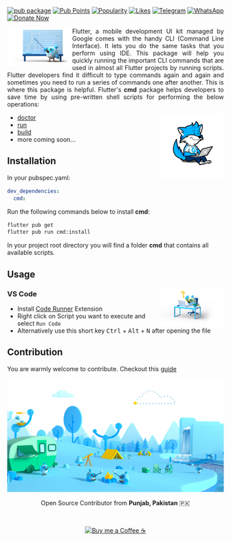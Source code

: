 [![pub package](https://img.shields.io/pub/v/cmd.svg?label=cmd&color=blue)](https://pub.dev/packages/cmd)
[![Pub Points](https://img.shields.io/pub/points/cmd)](https://pub.dev/packages/cmd/score)
[![Popularity](https://img.shields.io/pub/popularity/cmd)](https://pub.dev/packages/cmd/score)
[![Likes](https://img.shields.io/pub/likes/cmd)](https://pub.dev/packages/cmd/score)
[![Telegram](https://img.shields.io/badge/Telegram-blue?logo=telegram&logoColor=white)](https://t.me/UsamaSarwar)
[![WhatsApp](https://img.shields.io/badge/WhatsApp-tgreen?logo=whatsapp&logoColor=white)](https://wa.me/923100007773)
[![Donate Now](https://img.shields.io/badge/Donate-cmd-FFDD00?logo=buy-me-a-coffee&logoColor=white)](https://www.buymeacoffee.com/UsamaSarwar)

<img align="left" alt="flutter cmd" src="https://raw.githubusercontent.com/UsamaSarwar/cmd/main/flutter/assets/path.png" height="auto" width ="30%"/>
<p align="justify">
Flutter, a mobile development UI kit managed by Google comes with the handy CLI (Command Line Interface). It lets you do the same tasks that you perform using IDE. This package will help you quickly running the important CLI commands that are used in almost all Flutter projects by running scripts. Flutter developers find it difficult to type commands again and again and sometimes you need to run a series of commands one after another. This is where this package is helpful. Flutter's <b>cmd</b> package helps developers to save time by using pre-written shell scripts for performing the below operations:
</p>

<img align="right" alt="flutter cmd" src="https://raw.githubusercontent.com/UsamaSarwar/cmd/main/flutter/assets/coding.gif" height="auto" width ="150"/>

- [doctor](https://raw.githubusercontent.com/UsamaSarwar/cmd/main/flutter/cmd/doctor.sh)
- [run](https://raw.githubusercontent.com/UsamaSarwar/cmd/main/flutter/cmd/run.sh)
- [build](https://raw.githubusercontent.com/UsamaSarwar/cmd/main/flutter/cmd/build.sh)
- more coming soon...

## Installation

In your pubspec.yaml:

```yaml
dev_dependencies:
  cmd:
```

Run the following commands below to install **cmd**:

```bash
flutter pub get
flutter pub run cmd:install
```

In your project root directory you will find a folder **cmd** that contains all available scripts.

## Usage

<img align="right" alt="FAQs" src="https://raw.githubusercontent.com/UsamaSarwar/cmd/main/flutter/assets/faq.png" height="auto" width ="30%"/>

### VS Code

- Install [Code Runner](https://marketplace.visualstudio.com/items?itemName=formulahendry.code-runner) Extension
- Right click on Script you want to execute and select `Run Code`
- Alternatively use this short key <kbd>Ctrl</kbd> + <kbd>Alt</kbd> + <kbd>N</kbd> after opening the file

## Contribution
You are warmly welcome to contribute. Checkout this [guide](https://github.com/UsamaSarwar/cmd/blob/main/flutter/CONTRIBUTING.MD)


<p align="center"> <img src="https://raw.githubusercontent.com/UsamaSarwar/cmd/main/flutter/assets/cmd.jpg" alt="Usama Sarwar Contributions" /> </p>

<p align="center">Open Source Contributor from <b>Punjab, Pakistan</b> 🇵🇰 </p>
<div align="center"><br>
<p><a href="https://www.buymeacoffee.com/UsamaSarwar"> <img align="center" src="https://cdn.buymeacoffee.com/buttons/v2/default-yellow.png" height="40" width="168" alt="Buy me a Coffee ☕" /></a></p>
</div>
